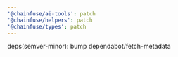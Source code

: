 ```yaml
---
'@chainfuse/ai-tools': patch
'@chainfuse/helpers': patch
'@chainfuse/types': patch
---
```


deps(semver-minor): bump dependabot/fetch-metadata
